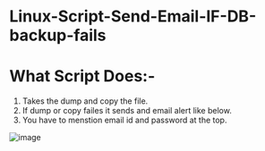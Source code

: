 # Linux-Script-Send-Email-IF-DB-backup-fails

# What Script Does:-

1. Takes the dump and copy the file.
2. If dump or copy failes it sends and email alert like below.
3. You have to menstion email id and password at the top.

![image](https://user-images.githubusercontent.com/59911480/134763268-9d22b5f1-f559-44e8-af7d-c220ac1c277d.png)
